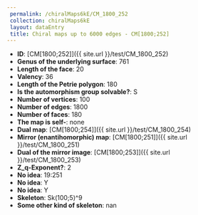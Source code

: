 ```yaml
--- 
 permalink: /chiralMaps6kE/CM_1800_252 
 collection: chiralMaps6kE
 layout: dataEntry
 title: Chiral maps up to 6000 edges - CM[1800;252]
---
```


- **ID**: [CM[1800;252]]({{ site.url }}/test/CM_1800_252)
- **Genus of the underlying surface**: 761
- **Length of the face**: 20
- **Valency**: 36
- **Length of the Petrie polygon**: 180
- **Is the automorphism group solvable?**: S
- **Number of vertices**: 100
- **Number of edges**: 1800
- **Number of faces**: 180
- **The map is self-**: none
- **Dual map**: [CM[1800;254]]({{ site.url }}/test/CM_1800_254)
- **Mirror (enantihomorphic) map**: [CM[1800;251]]({{ site.url }}/test/CM_1800_251)
- **Dual of the mirror image**: [CM[1800;253]]({{ site.url }}/test/CM_1800_253)
- **Z_q-Exponent?**: 2
- **No idea**:  19:251
- **No idea**: Y
- **No idea**: Y
- **Skeleton**: Sk(100;5)^9
- **Some other kind of skeleton**: nan
